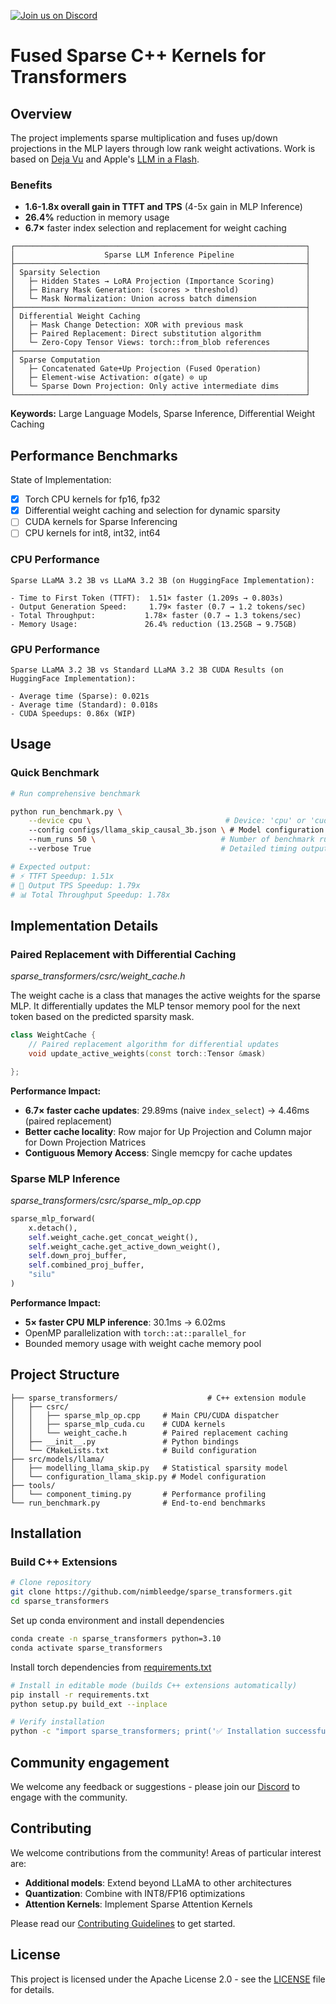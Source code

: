 [![Join us on Discord](https://img.shields.io/discord/<server_id>?label=Discord&logo=discord&style=flat)](https://discord.gg/CxzDDffR)

# Fused Sparse C++ Kernels for Transformers

## Overview

The project implements sparse multiplication and fuses up/down projections in the MLP layers through low rank weight activations. 
Work is based on [Deja Vu](https://arxiv.org/abs/2310.17157) and Apple's [LLM in a Flash](https://arxiv.org/abs/2312.11514).

### Benefits
- **1.6-1.8x overall gain in TTFT and TPS** (4-5x gain in MLP Inference)
- **26.4%** reduction in memory usage
- **6.7×** faster index selection and replacement for weight caching


```
┌─────────────────────────────────────────────────────────────────┐
│                    Sparse LLM Inference Pipeline                │
├─────────────────────────────────────────────────────────────────┤
│ Sparsity Selection                                              │
│   ├─ Hidden States → LoRA Projection (Importance Scoring)       │
│   ├─ Binary Mask Generation: (scores > threshold)               │
│   └─ Mask Normalization: Union across batch dimension           │
├─────────────────────────────────────────────────────────────────┤
│ Differential Weight Caching                                     │
│   ├─ Mask Change Detection: XOR with previous mask              │
│   ├─ Paired Replacement: Direct substitution algorithm          │
│   └─ Zero-Copy Tensor Views: torch::from_blob references        │
├─────────────────────────────────────────────────────────────────┤
│ Sparse Computation                                              │
│   ├─ Concatenated Gate+Up Projection (Fused Operation)          │
│   ├─ Element-wise Activation: σ(gate) ⊙ up                      │
│   └─ Sparse Down Projection: Only active intermediate dims      │
└─────────────────────────────────────────────────────────────────┘
```

**Keywords:** Large Language Models, Sparse Inference, Differential Weight Caching

## Performance Benchmarks
State of Implementation:
- [x] Torch CPU kernels for fp16, fp32
- [x] Differential weight caching  and selection for dynamic sparsity
- [ ] CUDA kernels for Sparse Inferencing
- [ ] CPU kernels for int8, int32, int64

### CPU Performance 
```
Sparse LLaMA 3.2 3B vs LLaMA 3.2 3B (on HuggingFace Implementation):

- Time to First Token (TTFT):  1.51× faster (1.209s → 0.803s)
- Output Generation Speed:     1.79× faster (0.7 → 1.2 tokens/sec)  
- Total Throughput:           1.78× faster (0.7 → 1.3 tokens/sec)
- Memory Usage:               26.4% reduction (13.25GB → 9.75GB)
```

### GPU Performance

```
Sparse LLaMA 3.2 3B vs Standard LLaMA 3.2 3B CUDA Results (on HuggingFace Implementation):

- Average time (Sparse): 0.021s
- Average time (Standard): 0.018s
- CUDA Speedups: 0.86x (WIP)
```

## Usage

### Quick Benchmark

```bash
# Run comprehensive benchmark

python run_benchmark.py \
    --device cpu \                              # Device: 'cpu' or 'cuda'
    --config configs/llama_skip_causal_3b.json \ # Model configuration
    --num_runs 50 \                            # Number of benchmark runs
    --verbose True                             # Detailed timing output

# Expected output:
# ⚡ TTFT Speedup: 1.51x
# 🚀 Output TPS Speedup: 1.79x  
# 📊 Total Throughput Speedup: 1.78x
```

## Implementation Details

### Paired Replacement with Differential Caching
_sparse_transformers/csrc/weight_cache.h_

The weight cache is a class that manages the active weights for the sparse MLP. It differentially updates the MLP tensor memory pool for the next token based on the predicted sparsity mask.

```cpp
class WeightCache {
    // Paired replacement algorithm for differential updates
    void update_active_weights(const torch::Tensor &mask)

};
```

**Performance Impact:**
- **6.7× faster cache updates**: 29.89ms (naive `index_select`) → 4.46ms (paired replacement)
- **Better cache locality**: Row major for Up Projection and Column major for Down Projection Matrices
- **Contiguous Memory Access**: Single memcpy for cache updates 

### Sparse MLP Inference
_sparse_transformers/csrc/sparse_mlp_op.cpp_

```python
sparse_mlp_forward(
    x.detach(), 
    self.weight_cache.get_concat_weight(),
    self.weight_cache.get_active_down_weight(),
    self.down_proj_buffer,
    self.combined_proj_buffer,
    "silu"
)
```

**Performance Impact:**
- **5× faster CPU MLP inference**: 30.1ms → 6.02ms
- OpenMP parallelization with `torch::at::parallel_for`
- Bounded memory usage with weight cache memory pool

## Project Structure

```
├── sparse_transformers/                    # C++ extension module
│   ├── csrc/
│   │   ├── sparse_mlp_op.cpp     # Main CPU/CUDA dispatcher
│   │   ├── sparse_mlp_cuda.cu    # CUDA kernels
│   │   └── weight_cache.h        # Paired replacement caching
│   ├── __init__.py               # Python bindings
│   └── CMakeLists.txt            # Build configuration
├── src/models/llama/
│   ├── modelling_llama_skip.py   # Statistical sparsity model
│   └── configuration_llama_skip.py # Model configuration
├── tools/
│   └── component_timing.py       # Performance profiling
└── run_benchmark.py              # End-to-end benchmarks
```

## Installation


### Build C++ Extensions
```bash
# Clone repository
git clone https://github.com/nimbleedge/sparse_transformers.git
cd sparse_transformers
```

Set up conda environment and install dependencies
```bash
conda create -n sparse_transformers python=3.10
conda activate sparse_transformers
```

Install torch dependencies from [requirements.txt](requirements.txt#L2)

```bash
# Install in editable mode (builds C++ extensions automatically)
pip install -r requirements.txt
python setup.py build_ext --inplace

# Verify installation
python -c "import sparse_transformers; print('✅ Installation successful!')"
```

## Community engagement
We welcome any feedback or suggestions - please join our
[Discord](https://discord.gg/CxzDDffR) to engage with the community.

## Contributing
We welcome contributions from the community! Areas of particular interest are:
- **Additional models**: Extend beyond LLaMA to other architectures
- **Quantization**: Combine with INT8/FP16 optimizations
- **Attention Kernels**: Implement Sparse Attention Kernels

Please read our [Contributing Guidelines](CONTRIBUTING.md) to get started.

## License

This project is licensed under the Apache License 2.0 - see the [LICENSE](LICENSE) file for details.


